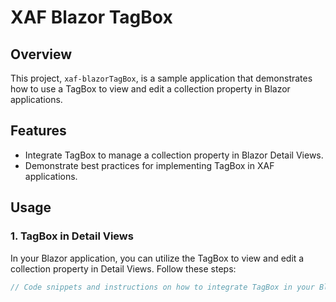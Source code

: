 # XAF Blazor TagBox

## Overview

This project, `xaf-blazorTagBox`, is a sample application that demonstrates how to use a TagBox to view and edit a collection property in Blazor applications.

## Features

- Integrate TagBox to manage a collection property in Blazor Detail Views.
- Demonstrate best practices for implementing TagBox in XAF applications.

## Usage

### 1. TagBox in Detail Views

In your Blazor application, you can utilize the TagBox to view and edit a collection property in Detail Views. Follow these steps:

```csharp
// Code snippets and instructions on how to integrate TagBox in your Blazor Detail Views
```
